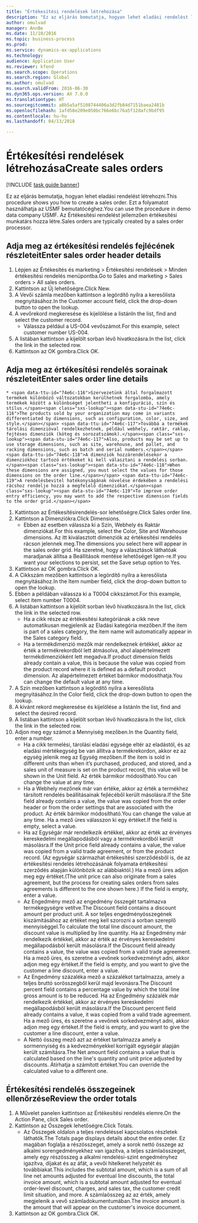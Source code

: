 ```yaml
--- 
title: "Értékesítési rendelések létrehozása"
description: "Ez az eljárás bemutatja, hogyan lehet eladási rendelést létrehozni."
author: omulvad
manager: AnnBe
ms.date: 11/10/2016
ms.topic: business-process
ms.prod: 
ms.service: dynamics-ax-applications
ms.technology: 
audience: Application User
ms.reviewer: kfend
ms.search.scope: Operations
ms.search.region: Global
ms.author: omulvad
ms.search.validFrom: 2016-06-30
ms.dyn365.ops.version: AX 7.0.0
ms.translationtype: HT
ms.sourcegitcommit: a8b5a5af5108744406a3d2fb84d7151baea2481b
ms.openlocfilehash: 1afd58e209e050bc766e6bc76a5f12dafc9bdf95
ms.contentlocale: hu-hu
ms.lasthandoff: 04/13/2018

---
```

# <a name="create-sales-orders"></a><span data-ttu-id="74e6c-103">Értékesítési rendelések létrehozása</span><span class="sxs-lookup"><span data-stu-id="74e6c-103">Create sales orders</span></span>

[!INCLUDE [task guide banner](../../includes/task-guide-banner.md)]

<span data-ttu-id="74e6c-104">Ez az eljárás bemutatja, hogyan lehet eladási rendelést létrehozni.</span><span class="sxs-lookup"><span data-stu-id="74e6c-104">This procedure shows you how to create a sales order.</span></span> <span data-ttu-id="74e6c-105">Ezt a folyamatot használhatja az USMF bemutatócéghez.</span><span class="sxs-lookup"><span data-stu-id="74e6c-105">You can use the procedure in demo data company USMF.</span></span> <span data-ttu-id="74e6c-106">Az Értékesítési rendelést jellemzően értékesítési munkatárs hozza létre.</span><span class="sxs-lookup"><span data-stu-id="74e6c-106">Sales orders are typically created by a sales order processor.</span></span> 




## <a name="enter-sales-order-header-details"></a><span data-ttu-id="74e6c-107">Adja meg az értékesítési rendelés fejlécének részleteit</span><span class="sxs-lookup"><span data-stu-id="74e6c-107">Enter sales order header details</span></span>
1. <span data-ttu-id="74e6c-108">Lépjen az Értékesítés és marketing > Értékesítési rendelések > Minden értékesítési rendelés menüpontba.</span><span class="sxs-lookup"><span data-stu-id="74e6c-108">Go to Sales and marketing > Sales orders > All sales orders.</span></span>
2. <span data-ttu-id="74e6c-109">Kattintson az Új lehetőségre.</span><span class="sxs-lookup"><span data-stu-id="74e6c-109">Click New.</span></span>
3. <span data-ttu-id="74e6c-110">A Vevői számla mezőben kattintson a legördítő nyílra a keresőlista megnyitásához.</span><span class="sxs-lookup"><span data-stu-id="74e6c-110">In the Customer account field, click the drop-down button to open the lookup.</span></span>
4. <span data-ttu-id="74e6c-111">A vevőrekord megkeresése és kijelölése a listán</span><span class="sxs-lookup"><span data-stu-id="74e6c-111">In the list, find and select the customer record.</span></span>
    * <span data-ttu-id="74e6c-112">Válassza például a US-004 vevőszámot.</span><span class="sxs-lookup"><span data-stu-id="74e6c-112">For this example, select customer number US-004.</span></span>  
5. <span data-ttu-id="74e6c-113">A listában kattintson a kijelölt sorban lévő hivatkozásra.</span><span class="sxs-lookup"><span data-stu-id="74e6c-113">In the list, click the link in the selected row.</span></span>
6. <span data-ttu-id="74e6c-114">Kattintson az OK gombra.</span><span class="sxs-lookup"><span data-stu-id="74e6c-114">Click OK.</span></span>

## <a name="enter-sales-order-line-details"></a><span data-ttu-id="74e6c-115">Adja meg az értékesítési rendelés sorainak részleteit</span><span class="sxs-lookup"><span data-stu-id="74e6c-115">Enter sales order line details</span></span>
    * <span data-ttu-id="74e6c-116">Szervezetünk által forgalmazott termékek különböző változatokban kerülhetnek forgalomba, amely termékek között a különbséget jelentheti a konfiguráció, szín és stílus.</span><span class="sxs-lookup"><span data-stu-id="74e6c-116">The products sold by your organization may come in variants differentiated by dimensions, such as configuration, color, size, and style.</span></span> <span data-ttu-id="74e6c-117">Továbbá a termékek tárolási dimenzióval rendelkezhetnek, például webhely, raktár, raklap, fejtéses dimenziók (köteg és sorozatszámok).</span><span class="sxs-lookup"><span data-stu-id="74e6c-117">Also, products may be set up to use storage dimensions, such as site, warehouse, and pallet, and racking dimensions, such as batch and serial numbers.</span></span> <span data-ttu-id="74e6c-118">A dimenziók hozzárendelésekor a dimenziókhoz tartozó értékeket ki kell választani a rendelési sorban.</span><span class="sxs-lookup"><span data-stu-id="74e6c-118">When these dimensions are assigned, you must select the values for those dimensions on the order line.</span></span> <span data-ttu-id="74e6c-119">A rendelésbevitel hatékonyságának növelése érdekében a rendelési rácshoz rendelje hozzá a megfelelő dimenziókat.</span><span class="sxs-lookup"><span data-stu-id="74e6c-119">To improve order entry efficiency, you may want to add the respective dimension fields to the order grid.</span></span>  
1. <span data-ttu-id="74e6c-120">Kattintson az Értékesítésirendelés-sor lehetőségre.</span><span class="sxs-lookup"><span data-stu-id="74e6c-120">Click Sales order line.</span></span>
2. <span data-ttu-id="74e6c-121">Kattintson a Dimenziókra.</span><span class="sxs-lookup"><span data-stu-id="74e6c-121">Click Dimensions.</span></span>
    * <span data-ttu-id="74e6c-122">Ebben az esetben válassza ki a Szín, Webhely és Raktár dimenziókat.</span><span class="sxs-lookup"><span data-stu-id="74e6c-122">For this example, select the Color, Site and Warehouse dimensions.</span></span> <span data-ttu-id="74e6c-123">Az itt kiválasztott dimenziók az értékesítési rendelés rácson jelennek meg.</span><span class="sxs-lookup"><span data-stu-id="74e6c-123">The dimensions you select here will appear in the sales order grid.</span></span> <span data-ttu-id="74e6c-124">Ha szeretné, hogy a választások láthatóak maradjanak állítsa a Beállítások mentése lehetőséget Igen-re.</span><span class="sxs-lookup"><span data-stu-id="74e6c-124">If you want your selections to persist, set the Save setup option to Yes.</span></span>   
3. <span data-ttu-id="74e6c-125">Kattintson az OK gombra.</span><span class="sxs-lookup"><span data-stu-id="74e6c-125">Click OK.</span></span>
4. <span data-ttu-id="74e6c-126">A Cikkszám mezőben kattintson a legördítő nyílra a keresőlista megnyitásához.</span><span class="sxs-lookup"><span data-stu-id="74e6c-126">In the Item number field, click the drop-down button to open the lookup.</span></span>
5. <span data-ttu-id="74e6c-127">Ebben a példában válassza ki a T0004 cikkszámot.</span><span class="sxs-lookup"><span data-stu-id="74e6c-127">For this example, select item number T0004.</span></span>
6. <span data-ttu-id="74e6c-128">A listában kattintson a kijelölt sorban lévő hivatkozásra.</span><span class="sxs-lookup"><span data-stu-id="74e6c-128">In the list, click the link in the selected row.</span></span>
    * <span data-ttu-id="74e6c-129">Ha a cikk része az értékesítési kategóriának a cikk neve automatikusan megjelenik az Eladási kategória mezőben.</span><span class="sxs-lookup"><span data-stu-id="74e6c-129">If the item is part of a sales category, the item name will automatically appear in the Sales category field.</span></span>  
    * <span data-ttu-id="74e6c-130">Ha a termékdimenzió mezők már rendelkeznek értékkel, akkor az érték a termékrekordból lett átmásolva, ahol alapértelmezett termékdimenzióként lett megadva.</span><span class="sxs-lookup"><span data-stu-id="74e6c-130">If product dimension fields already contain a value, this is because the value was copied from the product record where it is defined as a default product dimension.</span></span> <span data-ttu-id="74e6c-131">Az alapértelmezett értéket bármikor módosíthatja.</span><span class="sxs-lookup"><span data-stu-id="74e6c-131">You can change the default value at any time.</span></span>   
7. <span data-ttu-id="74e6c-132">A Szín mezőben kattintson a legördítő nyílra a keresőlista megnyitásához.</span><span class="sxs-lookup"><span data-stu-id="74e6c-132">In the Color field, click the drop-down button to open the lookup.</span></span>
8. <span data-ttu-id="74e6c-133">A kívánt rekord megkeresése és kijelölése a listán</span><span class="sxs-lookup"><span data-stu-id="74e6c-133">In the list, find and select the desired record.</span></span>
9. <span data-ttu-id="74e6c-134">A listában kattintson a kijelölt sorban lévő hivatkozásra.</span><span class="sxs-lookup"><span data-stu-id="74e6c-134">In the list, click the link in the selected row.</span></span>
10. <span data-ttu-id="74e6c-135">Adjon meg egy számot a Mennyiség mezőben.</span><span class="sxs-lookup"><span data-stu-id="74e6c-135">In the Quantity field, enter a number.</span></span>
    * <span data-ttu-id="74e6c-136">Ha a cikk termelési, tárolási eladási egysége eltér az eladástól, és az eladási mértékegység be van állítva a termékrekordon, akkor ez az egység jelenik meg az Egység mezőben.</span><span class="sxs-lookup"><span data-stu-id="74e6c-136">If the item is sold in different units than when it’s purchased, produced, and stored, and a sales unit of measure is set on the product record, this value will be shown in the Unit field.</span></span> <span data-ttu-id="74e6c-137">Az érték bármikor módosítható.</span><span class="sxs-lookup"><span data-stu-id="74e6c-137">You can change the value at any time.</span></span>   
    * <span data-ttu-id="74e6c-138">Ha a Webhely mezőnek már van értéke, akkor az érték a termékhez társított rendelés beállításainak fejlécéből került másolásra.</span><span class="sxs-lookup"><span data-stu-id="74e6c-138">If the Site field already contains a value, the value was copied from the order header or from the order settings that are associated with the product.</span></span> <span data-ttu-id="74e6c-139">Az érték bármikor módosítható.</span><span class="sxs-lookup"><span data-stu-id="74e6c-139">You can change the value at any time.</span></span> <span data-ttu-id="74e6c-140">Ha a mező üres válasszon ki egy értéket.</span><span class="sxs-lookup"><span data-stu-id="74e6c-140">If the field is empty, select a value.</span></span>   
    * <span data-ttu-id="74e6c-141">Ha az Egységár már rendelkezik értékkel, akkor az érték az érvényes kereskedelmi megállapodásból vagy a termékrekordból került másolásra.</span><span class="sxs-lookup"><span data-stu-id="74e6c-141">If the Unit price field already contains a value, the value was copied from a valid trade agreement, or from the product record.</span></span> <span data-ttu-id="74e6c-142">(Az egységár származhat értékesítési szerződésből is, de az értékesítési rendelés létrehozásának folyamata értékesítési szerződés alapján különbözik az alábbiaktól.) Ha a mező üres adjon meg egy értéket.</span><span class="sxs-lookup"><span data-stu-id="74e6c-142">(The unit price can also originate from a sales agreement, but the process for creating sales orders from sales agreements is different to the one shown here.) If the field is empty, enter a value.</span></span>   
    * <span data-ttu-id="74e6c-143">Az Engedmény mező az engedmény összegét tartalmazva termékegységre vetítve.</span><span class="sxs-lookup"><span data-stu-id="74e6c-143">The Discount field contains a discount amount per product unit.</span></span> <span data-ttu-id="74e6c-144">A sor teljes engedményösszegének kiszámításához az értéket meg kell szorozni a sorban szereplő mennyiséggel.</span><span class="sxs-lookup"><span data-stu-id="74e6c-144">To calculate the total line discount amount, the discount value is multiplied by line quantity.</span></span>    <span data-ttu-id="74e6c-145">Ha az Engedmény már rendelkezik értékkel, akkor az érték az érvényes kereskedelmi megállapodásból került másolásra.</span><span class="sxs-lookup"><span data-stu-id="74e6c-145">If the Discount field already contains a value, the value was copied from a valid trade agreement.</span></span> <span data-ttu-id="74e6c-146">Ha a mező üres, és szeretne a vevőnek sorkedvezményt adni, akkor adjon meg egy értéket.</span><span class="sxs-lookup"><span data-stu-id="74e6c-146">If the field is empty, and you want to give the customer a line discount, enter a value.</span></span>  
    * <span data-ttu-id="74e6c-147">Az Engedmény százaléka mező a százalékot tartalmazza, amely a teljes bruttó sorösszegből kerül majd levonásra.</span><span class="sxs-lookup"><span data-stu-id="74e6c-147">The Discount percent field contains a percentage value by which the total line gross amount is to be reduced.</span></span>  <span data-ttu-id="74e6c-148">Ha az Engedmény százalék már rendelkezik értékkel, akkor az érvényes kereskedelmi megállapodásból került másolásra.</span><span class="sxs-lookup"><span data-stu-id="74e6c-148">If the Discount percent field already contains a value, it was copied from a valid trade agreement.</span></span> <span data-ttu-id="74e6c-149">Ha a mező üres, és szeretne a vevőnek sorkedvezményt adni, akkor adjon meg egy értéket.</span><span class="sxs-lookup"><span data-stu-id="74e6c-149">If the field is empty, and you want to give the customer a line discount, enter a value.</span></span>  
    * <span data-ttu-id="74e6c-150">A Nettó összeg mező azt az értéket tartalmazza amely a sormennyiség és a kedvezményekkel korrigált egységár alapján került számításra.</span><span class="sxs-lookup"><span data-stu-id="74e6c-150">The Net amount field contains a value that is calculated based on the line's quantity and unit price adjusted by discounts.</span></span>  <span data-ttu-id="74e6c-151">Átírhatja a számított értéket.</span><span class="sxs-lookup"><span data-stu-id="74e6c-151">You can override the calculated value to a different one.</span></span>  

## <a name="review-the-order-totals"></a><span data-ttu-id="74e6c-152">Értékesítési rendelés összegeinek ellenőrzése</span><span class="sxs-lookup"><span data-stu-id="74e6c-152">Review the order totals</span></span>
1. <span data-ttu-id="74e6c-153">A Művelet panelen kattintson az Értékesítési rendelés elemre.</span><span class="sxs-lookup"><span data-stu-id="74e6c-153">On the Action Pane, click Sales order.</span></span>
2. <span data-ttu-id="74e6c-154">Kattintson az Összegek lehetőségre.</span><span class="sxs-lookup"><span data-stu-id="74e6c-154">Click Totals.</span></span>
    * <span data-ttu-id="74e6c-155">Az Összegek oldalon a teljes rendeléssel kapcsolatos részletek láthatók.</span><span class="sxs-lookup"><span data-stu-id="74e6c-155">The Totals page displays details about the entire order.</span></span> <span data-ttu-id="74e6c-156">Ez magában foglalja a részösszeget, amely a sorok nettó összege az alkalmi sorengedményekhez van igazítva, a teljes számlaösszeget, amely egy részösszeg a alkalmi rendelési-szint engedményhez igazítva, díjakat és az áfát, a vevői hitelkeret helyzetét és továbbiakat.</span><span class="sxs-lookup"><span data-stu-id="74e6c-156">This includes the subtotal amount, which is a sum of all line net amounts adjusted for eventual line discounts, the total invoice amount, which is a subtotal amount adjusted for eventual order-level discount, charges, and sales tax, the customer credit limit situation, and more.</span></span>  <span data-ttu-id="74e6c-157">A számlaösszeg az az érték, amely megjelenik a vevő számladokumentumában.</span><span class="sxs-lookup"><span data-stu-id="74e6c-157">The invoice amount is the amount that will appear on the customer's invoice document.</span></span>  
3. <span data-ttu-id="74e6c-158">Kattintson az OK gombra.</span><span class="sxs-lookup"><span data-stu-id="74e6c-158">Click OK.</span></span>


